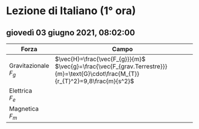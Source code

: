 

# Lezione di Italiano (1° ora)

## giovedì 03 giugno 2021, 08:02:00




|Forza|Campo|
|---|---|
|Gravitazionale<br/>$F_{g}$|$\vec{H}=\frac{\vec{F_{g}}}{m}$<br />$\vec{g}=\frac{\vec{F_{grav.Terrestre}}}{m}=\text{G}\cdot\frac{M_{T}}{r_{T}^2}=9,8\frac{m}{s^2}$|
|Elettrica<br />$F_{e}$||
|Magnetica<br />$F_{m}$|
<!--stackedit_data:
eyJoaXN0b3J5IjpbODA0OTg1NTQyXX0=
-->